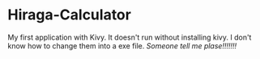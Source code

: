 # Hiraga-Calculator
My first application with Kivy.
It doesn't run without installing kivy.
I don't know how to change them into a exe file.
*Someone tell me plase!!!!!!!*
